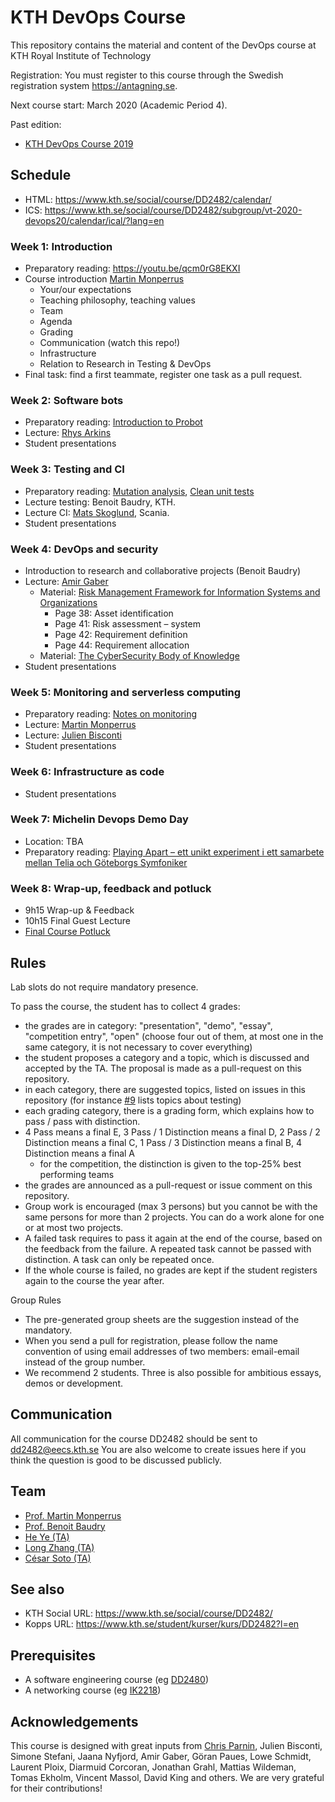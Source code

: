 # KTH DevOps Course

This repository contains the material and content of the DevOps course at KTH Royal Institute of Technology

Registration: You must register to this course through the Swedish registration system <https://antagning.se>.

Next course start: March 2020 (Academic Period 4).

Past edition:
* [KTH DevOps Course 2019](https://github.com/KTH/devops-course/blob/master/README-2019.md)

## Schedule

* HTML: https://www.kth.se/social/course/DD2482/calendar/
* ICS: https://www.kth.se/social/course/DD2482/subgroup/vt-2020-devops20/calendar/ical/?lang=en

### Week 1: Introduction

* Preparatory reading: <https://youtu.be/qcm0rG8EKXI>
* Course introduction [Martin Monperrus](https://www.monperrus.net/martin/)
  * Your/our expectations
  * Teaching philosophy, teaching values
  * Team
  * Agenda
  * Grading
  * Communication (watch this repo!)
  * Infrastructure
  * Relation to Research in Testing & DevOps 
* Final task: find a first teammate, register one task as a pull request.

### Week 2: Software bots
* Preparatory reading: [Introduction to Probot](https://probot.github.io/docs/)
* Lecture: [Rhys Arkins](https://www.linkedin.com/in/rhys-arkins-5a643a/) 
* Student presentations

### Week 3: Testing and CI
* Preparatory reading: [Mutation analysis](https://medium.com/@almyre/short-circuiting-method-executions-to-assess-test-quality-2d3fda45bc7f), [Clean unit tests](https://blog.usejournal.com/3-easy-ways-to-write-cleaner-unit-tests-2ec04ca6b9df)
* Lecture testing: Benoit Baudry, KTH.
* Lecture CI: [Mats Skoglund](https://www.linkedin.com/in/matsskoglund/), Scania.
* Student presentations

### Week 4: DevOps and security
* Introduction to research and collaborative projects (Benoit Baudry)
* Lecture: [Amir Gaber](https://www.linkedin.com/in/amirgaber/)
  * Material: [Risk Management Framework for Information Systems and Organizations](https://nvlpubs.nist.gov/nistpubs/SpecialPublications/NIST.SP.800-37r2.pdf)
    * Page 38: Asset identification
    * Page 41: Risk assessment – system
    * Page 42: Requirement definition
    * Page 44: Requirement allocation
  * Material: [The CyberSecurity Body of Knowledge](https://www.cybok.org/media/downloads/CyBOK_version_1.0_YMKBy7a.pdf)
* Student presentations

### Week 5: Monitoring and serverless computing
* Preparatory reading: [Notes on monitoring](https://www.monperrus.net/martin/monitoring.pdf)
* Lecture: [Martin Monperrus](https://www.monperrus.net/martin/)
* Lecture: [Julien Bisconti](https://www.linkedin.com/in/julienbisconti/) 
* Student presentations

### Week 6: Infrastructure as code
* Student presentations

### Week 7: Michelin Devops Demo Day
* Location: TBA
* Preparatory reading: [Playing Apart – ett unikt experiment i ett samarbete mellan Telia och Göteborgs Symfoniker](https://youtu.be/B4_GszP0k4E)

### Week 8: Wrap-up, feedback and potluck
* 9h15 Wrap-up & Feedback
* 10h15 Final Guest Lecture
* [Final Course Potluck](https://en.wikipedia.org/wiki/Potluck)

## Rules

Lab slots do not require mandatory presence.

To pass the course, the student has to collect 4 grades:
* the grades are in category: "presentation", "demo", "essay", "competition entry", "open" (choose four out of them, at most one in the same category, it is not necessary to cover everything)
* the student proposes a category and a topic, which is discussed and accepted by the TA. The proposal is made as a pull-request on this repository.
* in each category, there are suggested topics, listed on issues in this repository (for instance [#9](https://github.com/KTH/devops-course/issues/9) lists topics about testing)
* each grading category, there is a grading form, which explains how to pass / pass with distinction.
* 4 Pass means a final E, 3 Pass / 1 Distinction means a final D, 2 Pass / 2 Distinction means a final C, 1 Pass / 3 Distinction means a final B, 4 Distinction means a final A
  * for the competition, the distinction is given to the top-25% best performing teams
* the grades are announced as a pull-request or issue comment on this repository.   
* Group work is encouraged (max 3 persons) but you cannot be with the same persons for more than 2 projects. You can do a work alone for one or at most two projects.
* A failed task requires to pass it again at the end of the course, based on the feedback from the failure. A repeated task cannot be passed with distinction. A task can only be repeated once.
* If the whole course is failed, no grades are kept if the student registers again to the course the year after. 

Group Rules
* The pre-generated group sheets are the suggestion instead of the mandatory.
* When you send a pull for registration, please follow the name convention of using email addresses of two members: email-email instead of the group number.
* We recommend 2 students. Three is also possible for ambitious essays, demos or development.


## Communication

All communication for the course DD2482 should be sent to <dd2482@eecs.kth.se> You are also welcome to create issues here if you think the question is good to be discussed publicly.

## Team

* [Prof. Martin Monperrus](http://www.monperrus.net/martin/)
* [Prof. Benoit Baudry](https://softwarediversity.eu/)
* [He Ye (TA)](https://www.kth.se/profile/heye)
* [Long Zhang (TA)](http://gluckzhang.com/)
* [César Soto (TA)](https://cesarsotovalero.github.io/)

## See also

* KTH Social URL: <https://www.kth.se/social/course/DD2482/>
* Kopps URL: <https://www.kth.se/student/kurser/kurs/DD2482?l=en>

## Prerequisites

* A software engineering course (eg [DD2480](https://www.kth.se/student/kurser/kurs/DD2480))
* A networking course (eg [IK2218](https://www.kth.se/student/kurser/kurs/IK2218?l=en))

## Acknowledgements

This course is designed with great inputs from [Chris Parnin](https://github.com/CSC-DevOps/Course), Julien Bisconti, Simone Stefani, Jaana Nyfjord, Amir Gaber, Göran Paues, Lowe Schmidt, Laurent Ploix, Diarmuid Corcoran, Jonathan Grahl, Mattias Wildeman, Tomas Ekholm, Vincent Massol, David King and others. We are very grateful for their contributions!
